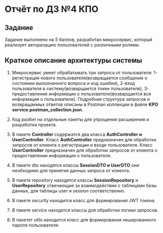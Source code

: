 # Отчёт по ДЗ №4 КПО
##  Задание
Задание выполнено на 5 баллов, разработан микросервис, который реализует авторизацию пользователей с различными ролями.

## Краткое описание архитектуры системы
1. Микросервис умеет обрабатывать три запроса от пользователя: 1-регистрация нового пользователя(возвращается сообщение о состоянии выполненного вопроса и код ошибки), 2-вход пользователя в систему(возварщается токен пользователя), 3-предоставление информации о пользователе(возварщается вся информация о пользователе). Подробная структура запросов и возвращаемых ответов описаны в Postman коллекции в файле **KPO service.postman_collection.json**.

2. Код разбит на отдельные пакеты для упрощения расширения и разработки проекта.

3. В пакете **Controller** содержатся два класса **AuthController и UserController**. Класс **AuthController** предназначен для обработки запросов от клиента о регистрации и входе пользователя. Класс **UserController** предназначен для обработки запросов от клиента о предоставлении информации о пользователе.

4. В пакете dto находятся классы **SessionDTO и UserDTO** они необходимо для принятия данных запроса от клиента.

5. В пакете repository находятся классы **SessionRepository** и **UserRepository** отвечающие за взаимодействие с таблицами базы данных, для таблицы user и session соответственно.

6. В пакете security находится класс для формирования JWT токена.

7. В пакете service находятся классы для обработки логики запросов.

8. В пакетет utils находится класс для формирования хешированного пароля пользователя.

 